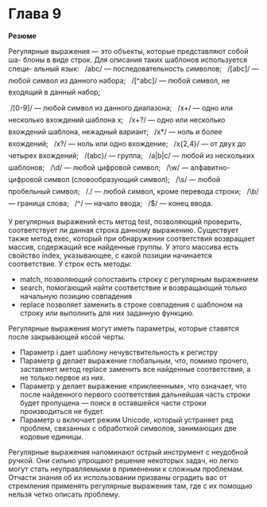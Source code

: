 # Глава 9

**Резюме**

Регулярные выражения — это объекты, которые представляют собой ша-
блоны в виде строк. Для описания таких шаблонов используется специ-
альный язык:

 /abc/ — последовательность символов;

 /[abc]/ — любой символ из данного набора;

 /[^abc]/ — любой символ, не входящий в данный набор;

 /[0-9]/ — любой символ из данного диапазона;

 /x+/ — одно или несколько вхождений шаблона x;

 /x+?/ — одно или несколько вхождений шаблона, нежадный вариант;

 /x*/ — ноль и более вхождений;

 /x?/ — ноль или одно вхождение;

 /x{2,4}/ — от двух до четырех вхождений;

 /(abc)/ — группа;

 /a|b|c/ — любой из нескольких шаблонов;

 /\d/ — любой цифровой символ;

 /\w/ — алфавитно-цифровой символ (словообразующий символ);

 /\s/ — любой пробельный символ;

 /./ — любой символ, кроме перевода строки;

 /\b/ — граница слова;

 /^/ — начало ввода;

 /$/ — конец ввода.

У регулярных выражений есть метод test, позволяющий проверить, соответствует ли данная строка данному выражению. Существует также метод exec, который при обнаружении соответствия возвращает массив, содержащий все найденные группы. У этого массива есть свойство index, указывающее, с какой позиции начинается соответствие.
У строк есть методы: 
 - match, позволяющий сопоставить строку с регулярным выражением
 - search, помогающий найти соответствие и возвращающий только начальную позицию совпадения
 - replace позволяет заменить в строке совпадения с шаблоном на строку или выполнить для них заданную функцию.

Регулярные выражения могут иметь параметры, которые ставятся после закрывающей косой черты.
 - Параметр i дает шаблону нечувствительность к регистру
 - Параметр g делает выражение глобальным, что, помимо прочего, заставляет метод replace заменить все найденные соответствия, а не только первое из них.
 - Параметр y делает выражение «приклеенным», что означает, что после найденного первого соответствия дальнейшая часть строки будет пропущена — поиск в оставшейся части строки производиться не будет.
 - Параметр u включает режим Unicode, который устраняет ряд проблем, связанных с обработкой символов, занимающих две кодовые единицы.

Регулярные выражения напоминают острый инструмент с неудобной ручкой. Они сильно упрощают решение некоторых задач, но легко могут стать неуправляемыми в применении к сложным проблемам. Отчасти знания об их использовании призваны оградить вас от стремления применять регулярные выражения там, где с их помощью нельзя четко описать проблему.